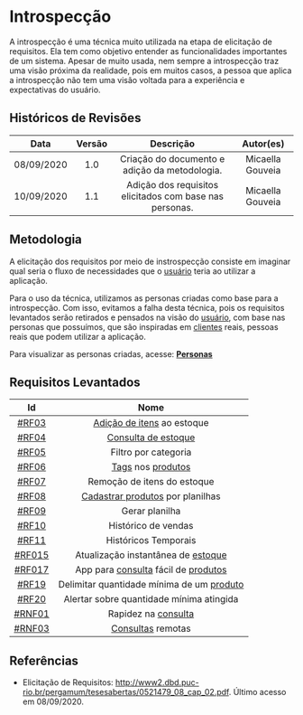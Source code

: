 # Introspecção

A introspecção é uma técnica muito utilizada na etapa de elicitação de requisitos. Ela tem como objetivo entender as funcionalidades importantes de um sistema. Apesar de muito usada, nem sempre a introspecção traz uma visão próxima da realidade, pois em muitos casos, a pessoa que aplica a introspecção não tem uma visão voltada para a experiência e expectativas do usuário.

## Históricos de Revisões

|    Data    | Versão |                          Descrição                           |  Autor(es)   |
| :--------: | :----: | :----------------------------------------------------------: | :----------: |
| 08/09/2020 |  1.0   | Criação do documento e adição da metodologia. | Micaella Gouveia |
| 10/09/2020 |  1.1   | Adição dos requisitos elicitados com base nas personas. | Micaella Gouveia |


## Metodologia
A elicitação dos requisitos por meio de instrospecção consiste em imaginar qual seria o fluxo de necessidades que o [usuário](Modeling/objeto?id=usuário) teria ao utilizar a aplicação.

Para o uso da técnica, utilizamos as personas criadas como base para a introspecção. Com isso, evitamos a falha desta técnica, pois os requisitos levantados serão retirados e pensados na visão do [usuário](Modeling/objeto?id=usuário), com base nas personas que possuímos, que são inspiradas em [clientes](Modeling/objeto?id=usuário) reais, pessoas reais que podem utilizar a aplicação.

Para visualizar as personas criadas, acesse: [**Personas**](Elicitation/Personas.md)

## Requisitos Levantados
|                                     Id                                      |                Nome                 |
| :-------------------------------------------------------------------------: | :---------------------------------: |
|    [#RF03](Elicitation/RequisitosElicitados.md?id=requisitos-funcionais)    |     [Adição de itens](Modeling/verbo?id=Cadastrar-Produto) ao estoque      |
|    [#RF04](Elicitation/RequisitosElicitados.md?id=requisitos-funcionais)    |     [Consulta de estoque](Modeling/verbo?id=Consultar-Produto)      |
|    [#RF05](Elicitation/RequisitosElicitados.md?id=requisitos-funcionais)    |        Filtro por categoria         |
|    [#RF06](Elicitation/RequisitosElicitados.md?id=requisitos-funcionais)    |         [Tags](Modeling/objeto?id=Tag) nos [produtos](Modeling/objeto?id=Produto)         |
|    [#RF07](Elicitation/RequisitosElicitados.md?id=requisitos-funcionais)    |     Remoção de itens do estoque     |
|    [#RF08](Elicitation/RequisitosElicitados.md?id=requisitos-funcionais)    |        [Cadastrar produtos](Modeling/verbo?id=Cadastrar-Produto) por planilhas         |
|    [#RF09](Elicitation/RequisitosElicitados.md?id=requisitos-funcionais)    |           Gerar planilha            |
|    [#RF10](Elicitation/RequisitosElicitados.md?id=requisitos-funcionais)    |         Histórico de vendas         |
|    [#RF11](Elicitation/RequisitosElicitados.md?id=requisitos-funcionais)    |        Históricos Temporais         |
|   [#RF015](Elicitation/RequisitosElicitados.md?id=requisitos-funcionais)    | Atualização instantânea de [estoque](Modeling/objeto?id=Estoque)  |
|   [#RF017](Elicitation/RequisitosElicitados.md?id=requisitos-funcionais)    | App para [consulta](Modeling/verbo?id=Consultar-Produto) fácil de [produtos](Modeling/objeto?id=Produto) |
|    [#RF19](Elicitation/RequisitosElicitados.md?id=requisitos-funcionais)    |        Delimitar quantidade mínima de um [produto](Modeling/objeto?id=Produto)          |
|    [#RF20](Elicitation/RequisitosElicitados.md?id=requisitos-funcionais)    |        Alertar sobre quantidade mínima atingida         |
| [#RNF01](Elicitation/RequisitosElicitados.md?id=requisitos-não-funcionaiss) |         Rapidez na [consulta](Modeling/verbo?id=Consultar-Produto)         |
| [#RNF03](Elicitation/RequisitosElicitados.md?id=requisitos-não-funcionaiss) |          [Consultas](Modeling/verbo?id=Consultar-Produto) remotas          |


## Referências
* Elicitação de Requisitos: <http://www2.dbd.puc-rio.br/pergamum/tesesabertas/0521479_08_cap_02.pdf>. Último acesso em 08/09/2020.